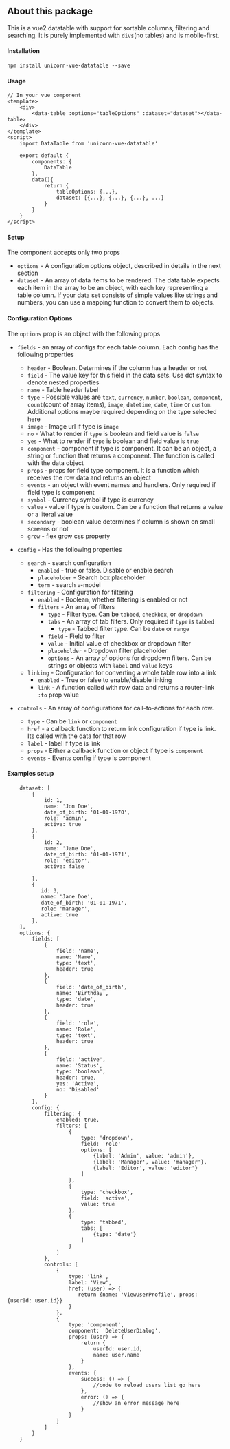 ## About this package
This is a vue2 datatable with support for sortable columns, filtering and searching. It is purely implemented with `divs`(no tables) and is mobile-first.

#### Installation
```
npm install unicorn-vue-datatable --save
```

#### Usage
```
// In your vue component
<template>
    <div>
        <data-table :options="tableOptions" :dataset="dataset"></data-table>
    </div>
</template>
<script>
    import DataTable from 'unicorn-vue-datatable'
    
    export default {
        components: {
            DataTable
        },
        data(){
            return {
                tableOptions: {...},
                dataset: [{...}, {...}, {...}, ...]
            }
        }
    }
</script>
```

#### Setup
The component accepts only two props
- `options` - A configuration options object, described in details in the next section
- `dataset` - An array of data items to be rendered. The data table expects each item in the array to be an object, with each key representing a table column. If your data set consists of simple values like strings and numbers, you can use a mapping function to convert them to objects. 

#### Configuration Options 
The `options` prop is an object with the following props
- `fields` - an array of configs for each table column. Each config has the following properties
    - `header` - Boolean. Determines if the column has a header or not
    - `field` - The value key for this field in the data sets. Use dot syntax to denote nested properties
    - `name` -  Table header label
    - `type` - Possible values are `text`, `currency`, `number`, `boolean`, `component`, `count`(count of array items), `image`, `datetime`, `date`, `time` or `custom`. Additional options maybe required depending on the type selected here
    - `image` - Image url if type is `image`
    - `no` - What to render if `type` is boolean and field value is `false`
    - `yes` - What to render if `type` is boolean and field value is `true`
    - `component` - component if type is component. It can be an object, a string or function that returns a component. The function is called with the data object
    - `props` - props for field type component. It is a function which receives the row data and returns an object
    - `events` - an object with event names and handlers. Only required if field type is component
    - `symbol` - Currency symbol if type is currency
    - `value` - value if type is custom. Can be a function that returns a value or a literal value
    - `secondary` - boolean value determines if column is shown on small screens or not
    - `grow` - flex grow css property

- `config` - Has the following properties
    - `search` - search configuration
        - `enabled` - true or false. Disable or enable search
        - `placeholder` - Search box placeholder
        - `term` - search v-model
    - `filtering` - Configuration for filtering
        - `enabled` - Boolean, whether filtering is enabled or not
        - `filters` - An array of filters
            - `type` - Filter type. Can be `tabbed`, `checkbox`, or `dropdown`
            - `tabs` - An array of tab filters. Only required if `type` is `tabbed`
                - `type` - Tabbed filter type. Can be `date` or `range`
            - `field` - Field to filter
            - `value` - Initial value of checkbox or dropdown filter
            - `placeholder` - Dropdown filter placeholder
            - `options` - An array of options for dropdown filters. Can be strings or objects with `label` and `value` keys
    - `linking` - Configuration for converting a whole table row into a link
        - `enabled` - True or false to enable/disable linking
        - `link` - A function called with row data and returns a router-link `:to` prop value
- `controls` - An array of configurations for call-to-actions for each row.
    - `type` - Can be `link` or `component`
    - `href` - a callback function to return link configuration if type is link. Its called with the data for that row
    - `label` - label if type is link
    - `props` - Either a callback function or object if type is `component`
    - `events` - Events config if type is component
    
#### Examples setup
```
    dataset: [
        {
            id: 1,
            name: 'Jon Doe',
            date_of_birth: '01-01-1970',
            role: 'admin',
            active: true
        },
        {
            id: 2,
            name: 'Jane Doe',
            date_of_birth: '01-01-1971',
            role: 'editor',
            active: false
          
        },
        {
           id: 3,
           name: 'Jane Doe',
           date_of_birth: '01-01-1971',
           role: 'manager',
           active: true
        },
    ],
    options: {
        fields: [
            {
                field: 'name',
                name: 'Name',
                type: 'text',
                header: true
            },
            {
                field: 'date_of_birth',
                name: 'Birthday',
                type: 'date',
                header: true
            },
            {
                field: 'role',
                name: 'Role',
                type: 'text',
                header: true
            },
            {
                field: 'active',
                name: 'Status',
                type: 'boolean',
                header: true,
                yes: 'Active',
                no: 'Disabled'
            }
        ],
        config: {
            filtering: {
                enabled: true,
                filters: [
                    {
                        type: 'dropdown',
                        field: 'role'
                        options: [
                            {label: 'Admin', value: 'admin'},
                            {label: 'Manager', value: 'manager'},
                            {label: 'Editor', value: 'editor'}
                        ]
                    },
                    {
                        type: 'checkbox',
                        field: 'active',
                        value: true
                    },
                    {
                        type: 'tabbed',
                        tabs: [
                            {type: 'date'}
                        ]
                    }
                ]
            },
            controls: [
                {
                    type: 'link',
                    label: 'View',
                    href: (user) => {
                       return {name: 'ViewUserProfile', props: {userId: user.id}} 
                    }
                },
                {
                    type: 'component',
                    component: 'DeleteUserDialog',
                    props: (user) => {
                        return {
                            userId: user.id,
                            name: user.name
                        }
                    },
                    events: {
                        success: () => {
                            //code to reload users list go here
                        },
                        error: () => {
                            //show an error message here
                        }
                    }
                }
            ]
        }
    }
```

            
            
     